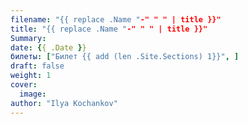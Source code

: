```yaml
---
filename: "{{ replace .Name "-" " " | title }}"
title: "{{ replace .Name "-" " " | title }}"
Summary:
date: {{ .Date }}
билеты: ["Билет {{ add (len .Site.Sections) 1}}", ]
draft: false
weight: 1
cover:
  image:
author: "Ilya Kochankov"
---
```


